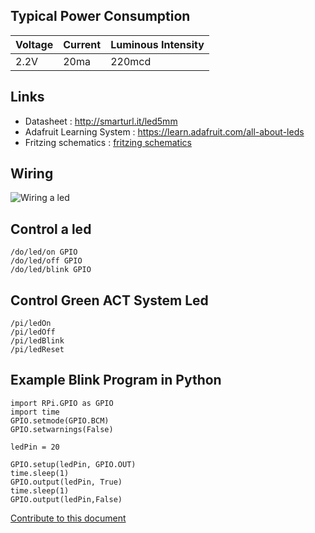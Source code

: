Typical Power Consumption
--------------------------

Voltage | Current | Luminous Intensity
--------|---------|--------------------
2.2V    | 20ma    | 220mcd

Links
-----------
* Datasheet : http://smarturl.it/led5mm
* Adafruit Learning System : https://learn.adafruit.com/all-about-leds
* Fritzing schematics : [fritzing schematics](plugins/objects/led/help/img/led.fzz)

Wiring
-----------
![Wiring a led](plugins/objects/led/help/img/wiring.jpg)

Control a led
-------------
````
/do/led/on GPIO
/do/led/off GPIO
/do/led/blink GPIO
````

Control Green ACT System Led
-----------------------------
````
/pi/ledOn
/pi/ledOff
/pi/ledBlink
/pi/ledReset
````

Example Blink Program in Python
-------------------------------
````
import RPi.GPIO as GPIO
import time
GPIO.setmode(GPIO.BCM)
GPIO.setwarnings(False)

ledPin = 20

GPIO.setup(ledPin, GPIO.OUT)
time.sleep(1)
GPIO.output(ledPin, True)
time.sleep(1)
GPIO.output(ledPin,False)

````

[Contribute to this document](https://github.com/madnerds/kana-led/blob/master/help/help.md)